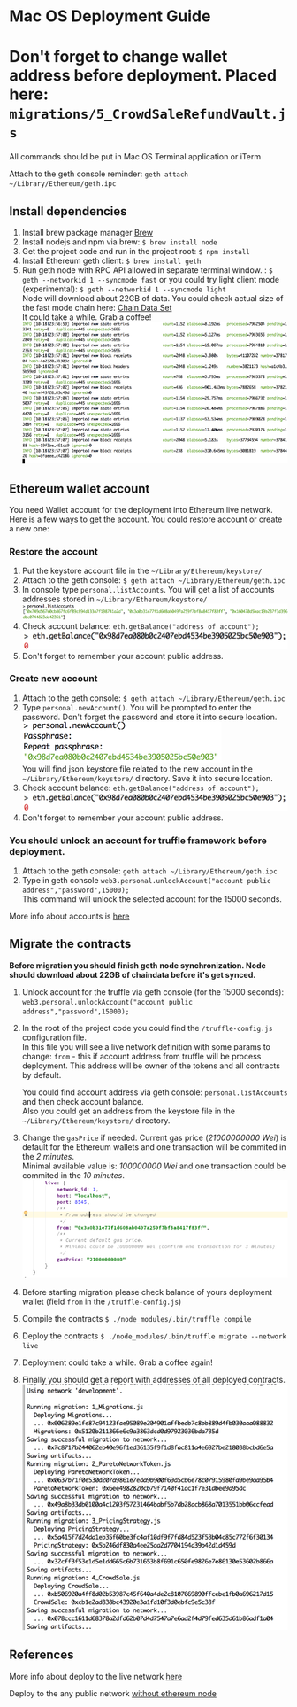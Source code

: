 # Mac OS Deployment Guide       

# Don't forget to change wallet address before deployment. Placed here: `migrations/5_CrowdSaleRefundVault.js`

All commands should be put in Mac OS Terminal application or iTerm

Attach to the geth console reminder: `geth attach ~/Library/Ethereum/geth.ipc`  

## Install dependencies  
1. Install brew package manager [Brew](https://brew.sh)
2. Install nodejs and npm via brew: `$ brew install node`
3. Get the project code and run in the project root: `$ npm install`   
4. Install Ethereum geth client: `$ brew install geth`  
5. Run geth node with RPC API allowed in separate terminal window. : `$ geth --networkid 1 --syncmode fast` or you could try light client mode (experimental): `$ geth --networkid 1 --syncmode light`  
Node will download about 22GB of data. You could check actual size of the fast mode chain here: [Chain Data Set](https://etherscan.io/chart2/chaindatasizefast)  
It could take a while. Grab a coffee!  
![Node is updating](images/node_is_updating.png)  

## Ethereum wallet account
You need Wallet account for the deployment into Ethereum live network. Here is a few ways to get the account. 
You could restore account or create a new one:

### Restore the account
1. Put the keystore account file in the `~/Library/Ethereum/keystore/`  
2. Attach to the geth console: `$ geth attach ~/Library/Ethereum/geth.ipc`  
3. In console type `personal.listAccounts`. You will get a list of accounts addresses stored in `~/Library/Ethereum/keystore/`
![Personal List Accounts](images/personal_list_accounts.png)
4. Check account balance: `eth.getBalance("address of account");`
![Eth Check Balance](images/eth_check_balance.png)  
5. Don't forget to remember your account public address.  

### Create new account
1. Attach to the geth console: `$ geth attach ~/Library/Ethereum/geth.ipc`
2. Type `personal.newAccount()`. You will be prompted to enter the password. Don't forget the password and store it into secure location.
![Personal New Account](images/personal_new_account.png)  
You will find json keystore file related to the new account in the `~/Library/Ethereum/keystore/` directory. Save it into secure location.
3. Check account balance: `eth.getBalance("address of account");`
![Eth Check Balance](images/eth_check_balance.png)
4. Don't forget to remember your account public address.  

### You should unlock an account for truffle framework before deployment.
1. Attach to the geth console: `geth attach ~/Library/Ethereum/geth.ipc`
2. Type in geth console `web3.personal.unlockAccount("account public address","password",15000);`   
This command will unlock the selected account for the 15000 seconds.
    
More info about accounts is [here](https://theethereum.wiki/w/index.php/Accounts,_Addresses,_Public_And_Private_Keys,_And_Tokens)

## Migrate the contracts
**Before migration you should finish geth node synchronization. Node should download about 22GB of chaindata before it's get synced.**

1. Unlock account for the truffle via geth console (for the 15000 seconds): `web3.personal.unlockAccount("account public address","password",15000);`  
2. In the root of the project code you could find the `/truffle-config.js` configuration file.   
In this file you will see a live network definition with some params to change:
   `from` - this if account address from truffle will be process deployment. This address will be owner of the tokens and all contracts by default.  
       
   You could find account address via geth console: `personal.listAccounts` and then check account balance.  
   Also you could get an address from the keystore file in the `~/Library/Ethereum/keystore/` directory.
3. Change the `gasPrice` if needed. Current gas price (*21000000000 Wei*) is default for the Ethereum wallets and one transaction will be commited in the *2 minutes*.    
   Minimal available value is: *100000000 Wei* and one transaction could be commited in the *10 minutes*.
![Truffle Config](images/truffle_config.png)
 
4. Before starting migration please check balance of yours deployment wallet (field `from` in the `/truffle-config.js`)
5. Compile the contracts `$ ./node_modules/.bin/truffle compile`   
6. Deploy the contracts `$ ./node_modules/.bin/truffle migrate --network live`    
7. Deployment could take a while. Grab a coffee again!   
8. Finally you should get a report with addresses of all deployed contracts.
![Final Deploy](images/final_deploy.png)
  
  
## References
More info about deploy to the live network [here](http://truffleframework.com/tutorials/deploying-to-the-live-network)
  
Deploy to the any public network [without ethereum node](http://truffleframework.com/tutorials/using-infura-custom-provider)






